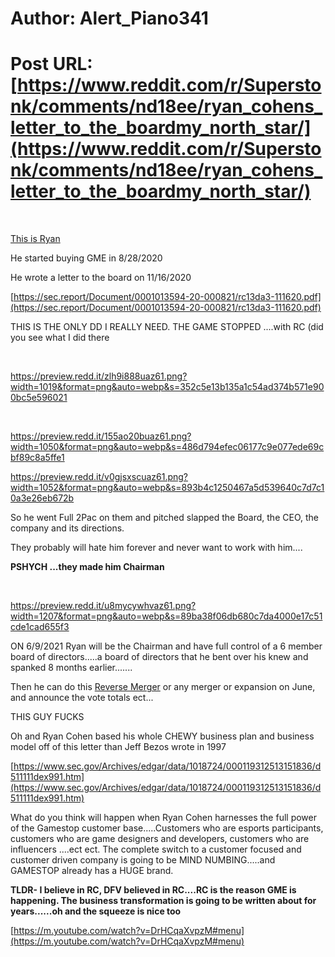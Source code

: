 # Author: Alert_Piano341
# Post URL: [https://www.reddit.com/r/Superstonk/comments/nd18ee/ryan_cohens_letter_to_the_boardmy_north_star/](https://www.reddit.com/r/Superstonk/comments/nd18ee/ryan_cohens_letter_to_the_boardmy_north_star/)


&#x200B;

[This is Ryan](https://preview.redd.it/2h4w124ttaz61.png?width=512&format=png&auto=webp&s=d5dac5eb080b02be3f4c18dbb68d86bf1b0782ab)

He started buying GME in 8/28/2020

He wrote a letter to the board on 11/16/2020

[https://sec.report/Document/0001013594-20-000821/rc13da3-111620.pdf](https://sec.report/Document/0001013594-20-000821/rc13da3-111620.pdf)

THIS IS THE ONLY DD I REALLY NEED.  THE GAME STOPPED ....with RC (did you see what I did there

&#x200B;

https://preview.redd.it/zlh9i888uaz61.png?width=1019&format=png&auto=webp&s=352c5e13b135a1c54ad374b571e900bc5e596021

&#x200B;

https://preview.redd.it/155ao20buaz61.png?width=1050&format=png&auto=webp&s=486d794efec06177c9e077ede69cbf89c8a5ffe1

https://preview.redd.it/v0gjsxscuaz61.png?width=1052&format=png&auto=webp&s=893b4c1250467a5d539640c7d7c10a3e26eb672b

So he went Full 2Pac on them and pitched slapped the Board, the CEO, the company and its directions.

They probably will hate him forever and never want to work with him....

**PSHYCH ...they made him Chairman**

&#x200B;

https://preview.redd.it/u8mycywhvaz61.png?width=1207&format=png&auto=webp&s=89ba38f06db680c7da4000e17c51cde1cad655f3

ON 6/9/2021 Ryan will be the Chairman and have full control of a 6 member board of directors.....a board of directors that he bent over his knew and spanked 8 months earlier.......

Then he can do this [Reverse Merger](https://www.reddit.com/r/Superstonk/comments/n7bv2h/ryan_cohens_kill_shotthe_reverse_merger/) or any merger or expansion on June, and announce the vote totals ect...

THIS GUY FUCKS

Oh and Ryan Cohen based his whole CHEWY business plan and business model off of this letter than Jeff Bezos wrote in 1997

[https://www.sec.gov/Archives/edgar/data/1018724/000119312513151836/d511111dex991.htm](https://www.sec.gov/Archives/edgar/data/1018724/000119312513151836/d511111dex991.htm)

What do you think will happen when Ryan Cohen harnesses the full power of the Gamestop customer base.....Customers who are esports participants, customers who are game designers and developers, customers who are influencers ....ect ect.  The complete switch to a customer focused and customer driven company is going to be MIND NUMBING.....and GAMESTOP already has a HUGE brand.

**TLDR- I believe in RC, DFV believed in RC....RC is the reason GME is happening.  The business transformation is going to be written about for years......oh and the squeeze is nice too**

  [https://m.youtube.com/watch?v=DrHCqaXvpzM#menu](https://m.youtube.com/watch?v=DrHCqaXvpzM#menu)